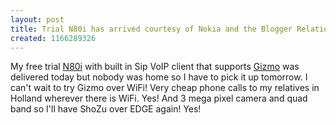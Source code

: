```yaml
---
layout: post
title: Trial N80i has arrived courtesy of Nokia and the Blogger Relations Program
created: 1166289326
---
```

<p> My free trial <a href="http://www.nokiausa.com/phones/N80ie">N80i</a> with built in Sip VoIP client that supports <a href="http://andyabramson.blogs.com/voipwatch/2006/11/gizmovoip_and_t.html">Gizmo</a> was delivered today but nobody was home so I have to pick it up tomorrow. I can&#39;t wait to try Gizmo over WiFi! Very cheap phone calls to my relatives in Holland wherever there is WiFi. Yes! And 3 mega pixel camera and quad band so I&#39;ll have ShoZu over EDGE again! Yes! </p>
